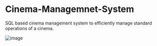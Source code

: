 # Cinema-Managemnet-System
SQL based cinema management system to efficiently manage standard operations of a cinema.


![image](https://github.com/manalammad/Cinema-Managemnet-System/assets/147713867/25e98d61-46f6-4b48-8f0e-dedd66dc9108)
